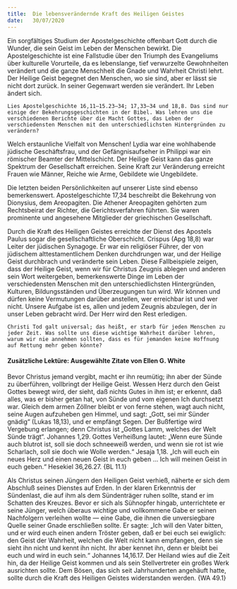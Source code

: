 ```yaml
---
title:  Die lebensverändernde Kraft des Heiligen Geistes
date:   30/07/2020
---
```


Ein sorgfältiges Studium der Apostelgeschichte offenbart Gott durch die Wunder, die sein Geist im Leben der Menschen bewirkt. Die Apostelgeschichte ist eine Fallstudie über den Triumph des Evangeliums über kulturelle Vorurteile, da es lebenslange, tief verwurzelte Gewohnheiten verändert und die ganze Menschheit die Gnade und Wahrheit Christi lehrt. Der Heilige Geist begegnet den Menschen, wo sie sind, aber er lässt sie nicht dort zurück. In seiner Gegenwart werden sie verändert. Ihr Leben ändert sich.

`Lies Apostelgeschichte 16,11–15.23–34; 17,33–34 und 18,8. Das sind nur einige der Bekehrungsgeschichten in der Bibel. Was lehren uns die verschiedenen Berichte über die Macht Gottes, das Leben der verschiedensten Menschen mit den unterschiedlichsten Hintergründen zu verändern?`

Welch erstaunliche Vielfalt von Menschen! Lydia war eine wohlhabende jüdische Geschäftsfrau, und der Gefängnisaufseher in Philippi war ein römischer Beamter der Mittelschicht. Der Heilige Geist kann das ganze Spektrum der Gesellschaft erreichen. Seine Kraft zur Veränderung erreicht Frauen wie Männer, Reiche wie Arme, Gebildete wie Ungebildete.

Die letzten beiden Persönlichkeiten auf unserer Liste sind ebenso bemerkenswert. Apostelgeschichte 17,34 beschreibt die Bekehrung von Dionysius, dem Areopagiten. Die Athener Areopagiten gehörten zum Rechtsbeirat der Richter, die Gerichtsverfahren führten. Sie waren prominente und angesehene Mitglieder der griechischen Gesellschaft.

Durch die Kraft des Heiligen Geistes erreichte der Dienst des Apostels Paulus sogar die gesellschaftliche Oberschicht. Crispus (Apg 18,8) war Leiter der jüdischen Synagoge. Er war ein religiöser Führer, der von jüdischem alttestamentlichem Denken durchdrungen war, und der Heilige Geist durchbrach und veränderte sein Leben. Diese Fallbeispiele zeigen, dass der Heilige Geist, wenn wir für Christus Zeugnis ablegen und anderen sein Wort weitergeben, bemerkenswerte Dinge im Leben der verschiedensten Menschen mit den unterschiedlichsten Hintergründen, Kulturen, Bildungsständen und Überzeugungen tun wird. Wir können und dürfen keine Vermutungen darüber anstellen, wer erreichbar ist und wer nicht. Unsere Aufgabe ist es, allen und jedem Zeugnis abzulegen, der in unser Leben gebracht wird. Der Herr wird den Rest erledigen.

`Christi Tod galt universal; das heißt, er starb für jeden Menschen zu jeder Zeit. Was sollte uns diese wichtige Wahrheit darüber lehren, warum wir nie annehmen sollten, dass es für jemanden keine Hoffnung auf Rettung mehr geben könnte?`

#### Zusätzliche Lektüre: Ausgewählte Zitate von Ellen G. White

Bevor Christus jemand vergibt, macht er ihn reumütig; ihn aber der Sünde zu überführen, vollbringt der Heilige Geist. Wessen Herz durch den Geist Gottes bewegt wird, der sieht, daß nichts Gutes in ihm ist; er erkennt, daß alles, was er bisher getan hat, von Sünde und vom eigenen Ich durchsetzt war. Gleich dem armen Zöllner bleibt er von ferne stehen, wagt auch nicht, seine Augen aufzuheben gen Himmel, und sagt: „Gott, sei mir Sünder gnädig“ (Lukas 18,13), und er empfängt Segen. Der Bußfertige wird Vergebung erlangen; denn Christus ist „Gottes Lamm, welches der Welt Sünde trägt“. Johannes 1,29. Gottes Verheißung lautet: „Wenn eure Sünde auch blutrot ist, soll sie doch schneeweiß werden, und wenn sie rot ist wie Scharlach, soll sie doch wie Wolle werden.“ Jesaja 1,18. „Ich will euch ein neues Herz und einen neuen Geist in euch geben ... Ich will meinen Geist in euch geben.“ Hesekiel 36,26.27. {BL 11.1}

Als Christus seinen Jüngern den Heiligen Geist verhieß, näherte er sich dem Abschluß seines Dienstes auf Erden. In der klaren Erkenntnis der Sündenlast, die auf ihm als dem Sündenträger ruhen sollte, stand er im Schatten des Kreuzes. Bevor er sich als Sühnopfer hingab, unterrichtete er seine Jünger, welch überaus wichtige und vollkommene Gabe er seinen Nachfolgern verleihen wollte — eine Gabe, die ihnen die unversiegbare Quelle seiner Gnade erschließen sollte. Er sagte: „Ich will den Vater bitten, und er wird euch einen andern Tröster geben, daß er bei euch sei ewiglich: den Geist der Wahrheit, welchen die Welt nicht kann empfangen, denn sie sieht ihn nicht und kennt ihn nicht. Ihr aber kennet ihn, denn er bleibt bei euch und wird in euch sein.“ Johannes 14,16.17. Der Heiland wies auf die Zeit hin, da der Heilige Geist kommen und als sein Stellvertreter ein großes Werk ausrichten sollte. Dem Bösen, das sich seit Jahrhunderten angehäuft hatte, sollte durch die Kraft des Heiligen Geistes widerstanden werden. {WA 49.1}